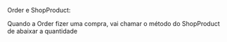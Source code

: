 Order e ShopProduct:

Quando a Order fizer uma compra, vai chamar o método do ShopProduct de abaixar a quantidade